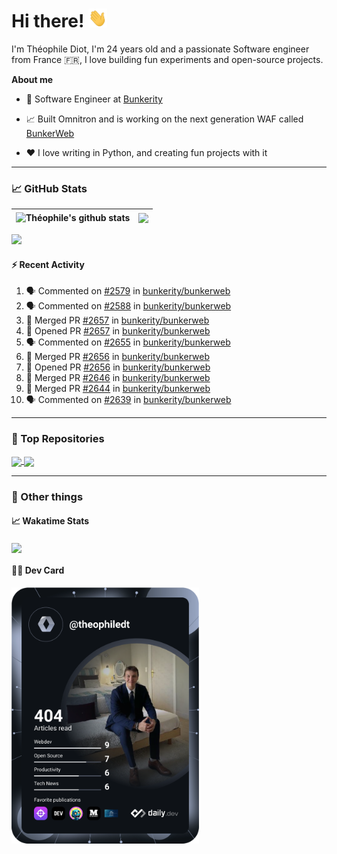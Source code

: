 # Hi there! <img src="./wave.gif" width="30px" height="30px" />

I'm Théophile Diot, I'm 24 years old and a passionate Software engineer from France 🇫🇷, I love building fun experiments and open-source projects.

**About me**

- 💼 Software Engineer at [Bunkerity](https://www.bunkerity.com/)

- 📈 Built Omnitron and is working on the next generation WAF called [BunkerWeb](https://www.bunkerweb.io)

- ❤️ I love writing in Python, and creating fun projects with it

---

### 📈 GitHub Stats

| <img align="center" src="https://github-readme-stats.vercel.app/api?username=TheophileDiot&show_icons=true&include_all_commits=true&theme=algolia&hide_border=true&rank_icon=github" alt="Théophile's github stats" /> | <img align="center" src="https://github-readme-stats.vercel.app/api/top-langs/?username=TheophileDiot&layout=compact&theme=algolia&hide_border=true" /> |
| ---------------------------------------------------------------------------------------------------------------------------------------------------------------------------------------------------------------------- | ------------------------------------------------------------------------------------------------------------------------------------------------------- |

![](https://github-readme-activity-graph.vercel.app/graph?username=TheophileDiot&theme=tokyo-night)

#### :zap: Recent Activity

<!--START_SECTION:activity-->
1. 🗣 Commented on [#2579](https://github.com/bunkerity/bunkerweb/issues/2579#issuecomment-3266336385) in [bunkerity/bunkerweb](https://github.com/bunkerity/bunkerweb)
2. 🗣 Commented on [#2588](https://github.com/bunkerity/bunkerweb/issues/2588#issuecomment-3266273504) in [bunkerity/bunkerweb](https://github.com/bunkerity/bunkerweb)
3. 🎉 Merged PR [#2657](https://github.com/bunkerity/bunkerweb/pull/2657) in [bunkerity/bunkerweb](https://github.com/bunkerity/bunkerweb)
4. 💪 Opened PR [#2657](https://github.com/bunkerity/bunkerweb/pull/2657) in [bunkerity/bunkerweb](https://github.com/bunkerity/bunkerweb)
5. 🗣 Commented on [#2655](https://github.com/bunkerity/bunkerweb/issues/2655#issuecomment-3262401674) in [bunkerity/bunkerweb](https://github.com/bunkerity/bunkerweb)
6. 🎉 Merged PR [#2656](https://github.com/bunkerity/bunkerweb/pull/2656) in [bunkerity/bunkerweb](https://github.com/bunkerity/bunkerweb)
7. 💪 Opened PR [#2656](https://github.com/bunkerity/bunkerweb/pull/2656) in [bunkerity/bunkerweb](https://github.com/bunkerity/bunkerweb)
8. 🎉 Merged PR [#2646](https://github.com/bunkerity/bunkerweb/pull/2646) in [bunkerity/bunkerweb](https://github.com/bunkerity/bunkerweb)
9. 🎉 Merged PR [#2644](https://github.com/bunkerity/bunkerweb/pull/2644) in [bunkerity/bunkerweb](https://github.com/bunkerity/bunkerweb)
10. 🗣 Commented on [#2639](https://github.com/bunkerity/bunkerweb/issues/2639#issuecomment-3246001698) in [bunkerity/bunkerweb](https://github.com/bunkerity/bunkerweb)
<!--END_SECTION:activity-->

---

### 🔧 Top Repositories

<a href="https://github.com/bunkerity/bunkerweb">
  <img align="center" src="https://github-readme-stats.vercel.app/api/pin/?username=Bunkerity&repo=bunkerweb&theme=algolia" />
</a>
<a href="https://github.com/TheophileDiot/Omnitron">
  <img align="center" src="https://github-readme-stats.vercel.app/api/pin/?username=TheophileDiot&repo=Omnitron&theme=algolia" />
</a>

---

### 🎉 Other things

#### 📈 Wakatime Stats

<a href="https://wakatime.com/@theophile_bunkerity">
  <img align="center" src="https://github-readme-stats.vercel.app/api/wakatime?username=3aa5ce41-c253-43d9-8441-a721e446a45f&layout=compact&theme=algolia" />
</a>

#### 👨‍💻 Dev Card

<a href="https://app.daily.dev/TheophileDt">
  <img src="./devcard.svg" width="300" alt="Théophile Diot's Dev Card"/>
</a>

